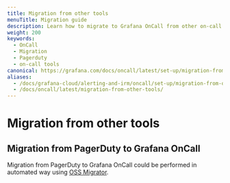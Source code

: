 ```yaml
---
title: Migration from other tools
menuTitle: Migration guide
description: Learn how to migrate to Grafana OnCall from other on-call tools
weight: 200
keywords:
  - OnCall
  - Migration
  - Pagerduty
  - on-call tools
canonical: https://grafana.com/docs/oncall/latest/set-up/migration-from-other-tools/
aliases:
  - /docs/grafana-cloud/alerting-and-irm/oncall/set-up/migration-from-other-tools
  - /docs/oncall/latest/migration-from-other-tools/
---
```


# Migration from other tools

## Migration from PagerDuty to Grafana OnCall

Migration from PagerDuty to Grafana OnCall could be performed in automated way using
[OSS Migrator](https://github.com/grafana/oncall/tree/dev/tools/pagerduty-migrator).
